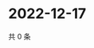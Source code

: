 # 2022-12-17

共 0 条

<!-- BEGIN WEIBO -->
<!-- 最后更新时间 Sat Dec 17 2022 06:12:47 GMT+0800 (China Standard Time) -->

<!-- END WEIBO -->
